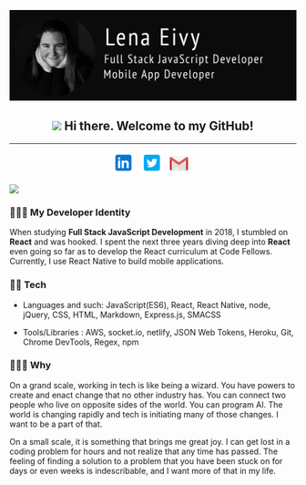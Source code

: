 
![Header](./images/banner.png)
<h2 align="center"><img src="https://raw.githubusercontent.com/MartinHeinz/MartinHeinz/master/wave.gif" width="30px"> Hi there. Welcome to my GitHub!</h2>

------------------------------
<p align="center">
<a href="https://www.linkedin.com/in/lena-eivy/" target="_blank" rel="noopener noreferrer"><img height="38" src="./images/linkedin.png"></a>&nbsp;&nbsp;
<a href="https://twitter.com/applena" target="_blank" rel="noopener noreferrer"><img height="38" src="./images/twitter.png"></a>&nbsp;&nbsp;
<a href="mailto:applena@gmail.com" target="_blank" rel="noopener noreferrer"><img height="35" src="./images/gmail.png"></a>&nbsp;&nbsp;
</p>

<a href="https://github.com/HexxKing/github-readme-stats">
  <img align="center" src="https://github-readme-stats.vercel.app/api?username=applena&show_icons=true&theme=midnight-purple" />
</a>

### 🕵🏻‍♀️ My Developer Identity

When studying **Full Stack JavaScript Development** in 2018, I stumbled on **React** and was hooked. I spent the next three years diving deep into **React** even going so far as to develop the React curriculum at Code Fellows. Currently, I use React Native to build mobile applications.


### 🧙🏻 Tech
* Languages and such: JavaScript(ES6), React, React Native, node, jQuery, CSS, HTML, Markdown, Express.js, SMACSS

* Tools/Libraries : AWS, socket.io, netlify, JSON Web Tokens, Heroku, Git, Chrome DevTools, Regex, npm

###  🤷🏼‍♀️ Why 
On a grand scale, working in tech is like being a wizard. You have powers to create and enact change that no other industry has. You can connect two people who live on opposite sides of the world. You can program AI. The world is changing rapidly and tech is initiating many of those changes. I want to be a part of that. 

On a small scale, it is something that brings me great joy. I can get lost in a coding problem for hours and not realize that any time has passed.  The feeling of finding a solution to a problem that you have been stuck on for days or even weeks is indescribable, and I want more of that in my life. 